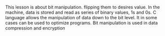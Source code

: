 This lesson is about bit manipulation. flipping them to desires value.
In the machine, data is stored and read as series of binary values, 1s and 0s.
C language allows the manipulation of data down to the bit level. It in some cases can be used to optimize programs.
Bit manipulation is used in data compression and encryption